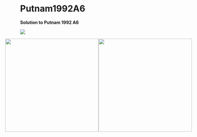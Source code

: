 # Putnam1992A6

**Solution to Putnam 1992 A6**

![](input.gif)

<div style="display: flex; justify-content: center;">
    <img src="inside.gif" width="300">
    <img src="outside.gif" width="300">
</div>
